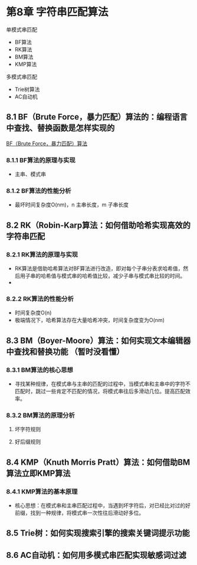 # 第8章 字符串匹配算法

单模式串匹配
* BF算法
* RK算法
* BM算法
* KMP算法

多模式串匹配
* Trie树算法
* AC自动机

## 8.1 BF（Brute Force，暴力匹配）算法的：编程语言中查找、替换函数是怎样实现的
[BF（Brute Force，暴力匹配）算法](../src/main/java/ch08/BF.java)  

### 8.1.1 BF算法的原理与实现
* 主串、模式串

### 8.1.2 BF算法的性能分析
* 最坏时间复杂度O(nm)，n 主串长度，m 子串长度


## 8.2 RK（Robin-Karp算法：如何借助哈希实现高效的字符串匹配
### 8.2.1 RK算法的原理与实现
* RK算法是借助哈希算法对BF算法进行改造，即对每个子串分表求哈希值，然后用子串的哈希值与模式串的哈希值比较，减少子串与模式串比较的时间。
* 
### 8.2.2 RK算法的性能分析
* 时间复杂度O(n)
* 极端情况下，哈希算法存在大量哈希冲突，时间复杂度变为O(nm)

## 8.3 BM（Boyer-Moore）算法：如何实现文本编辑器中查找和替换功能 （暂时没看懂）
### 8.3.1 BM算法的核心思想
* 寻找某种规律，在模式串与主串的匹配的过程中，当模式串和主串中的字符不匹配时，跳过一些肯定不匹配的情况，将模式串往后多滑动几位。提高匹配效率。

### 8.3.2 BM算法的原理分析
1. 坏字符规则

2. 好后缀规则

## 8.4 KMP（Knuth Morris Pratt）算法：如何借助BM算法立即KMP算法
### 8.4.1 KMP算法的基本原理 
* 核心思想：在模式串和主串匹配过程中，当遇到坏字符后，对已经比对过的好前缀，找到一种规律，将模式串一次性往后滑动好多位。
 
## 8.5 Trie树：如何实现搜索引擎的搜索关键词提示功能

## 8.6 AC自动机：如何用多模式串匹配实现敏感词过滤